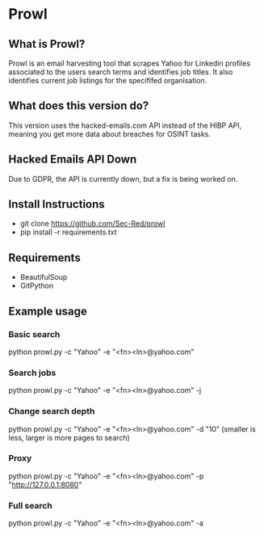 # Prowl

## What is Prowl?
Prowl is an email harvesting tool that scrapes Yahoo for Linkedin profiles associated to the users search terms and identifies job titles. It also identifies current job listings for the specififed organisation. 

## What does this version do?
This version uses the hacked-emails.com API instead of the HIBP API, meaning you get more data about breaches for OSINT tasks.

## Hacked Emails API Down
Due to GDPR, the API is currently down, but a fix is being worked on. 

## Install Instructions

* git clone https://github.com/Sec-Red/prowl
* pip install -r requirements.txt

## Requirements
* BeautifulSoup
* GitPython

## Example usage
### Basic search
python prowl.py -c "Yahoo" -e "&lt;fn&gt;&lt;ln&gt;@yahoo.com"

### Search jobs
python prowl.py -c "Yahoo" -e "&lt;fn&gt;&lt;ln&gt;@yahoo.com" -j

### Change search depth
python prowl.py -c "Yahoo" -e "&lt;fn&gt;&lt;ln&gt;@yahoo.com" -d "10" (smaller is less, larger is more pages to search)

### Proxy
python prowl.py -c "Yahoo" -e "&lt;fn&gt;&lt;ln&gt;@yahoo.com" -p "http://127.0.0.1:8080"

### Full search
python prowl.py -c "Yahoo" -e "&lt;fn&gt;&lt;ln&gt;@yahoo.com" -a
